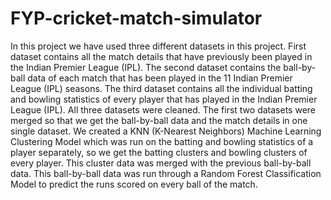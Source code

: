 # FYP-cricket-match-simulator

In this project we have used three different datasets in this project. First dataset contains all the match details that have previously been played in the Indian Premier League (IPL). The second
dataset contains the ball-by-ball data of each match that has been played in the 11 Indian Premier League (IPL) seasons. The third dataset contains all the individual batting and
bowling statistics of every player that has played in the Indian Premier League (IPL). All three datasets were cleaned. The first two datasets were merged so that we get the
ball-by-ball data and the match details in one single dataset. We created a KNN (K-Nearest Neighbors) Machine Learning Clustering Model which was run on the batting and bowling
statistics of a player separately, so we get the batting clusters and bowling clusters of every player. This cluster data was merged with the previous ball-by-ball data. This
ball-by-ball data was run through a Random Forest Classification Model to predict the runs scored on every ball of the match. 
